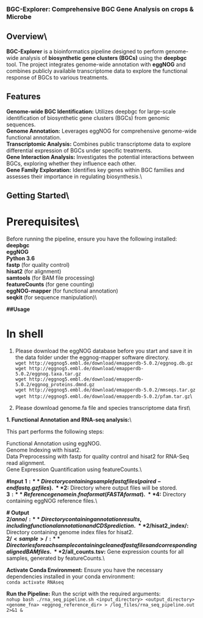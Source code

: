 ### BGC-Explorer: Comprehensive BGC Gene Analysis on crops & Microbe

## Overview\
**BGC-Explorer** is a bioinformatics pipeline designed to perform genome-wide analysis of **biosynthetic gene clusters (BGCs)** using the **deepbgc** tool. The project integrates genome-wide annotation with **eggNOG** and combines publicly available transcriptome data to explore the functional response of BGCs to various treatments.

## Features
**Genome-wide BGC Identification:** Utilizes deepbgc for large-scale identification of biosynthetic gene clusters (BGCs) from genomic sequences.\
**Genome Annotation:** Leverages eggNOG for comprehensive genome-wide functional annotation.\
**Transcriptomic Analysis:** Combines public transcriptome data to explore differential expression of BGCs under specific treatments.\
**Gene Interaction Analysis:** Investigates the potential interactions between BGCs, exploring whether they influence each other.\
**Gene Family Exploration:** Identifies key genes within BGC families and assesses their importance in regulating biosynthesis.\

## Getting Started\
# Prerequisites\
Before running the pipeline, ensure you have the following installed:\
**deepbgc**\
**eggNOG**\
**Python 3.6**\
**fastp** (for quality control)\
**hisat2** (for alignment)\
**samtools** (for BAM file processing)\
**featureCounts** (for gene counting)\
**eggNOG-mapper** (for functional annotation)\
**seqkit** (for sequence manipulation)\

**##Usage**
# In shell
1. Please download the eggNOG database before you start and save it in the data folder under the eggnog-mapper software directory.\
`wget http://eggnog5.embl.de/download/emapperdb-5.0.2/eggnog.db.gz`\
`wget http://eggnog5.embl.de/download/emapperdb-5.0.2/eggnog.taxa.tar.gz`\
`wget http://eggnog5.embl.de/download/emapperdb-5.0.2/eggnog_proteins.dmnd.gz`\
`wget http://eggnog5.embl.de/download/emapperdb-5.0.2/mmseqs.tar.gz`\
`wget http://eggnog5.embl.de/download/emapperdb-5.0.2/pfam.tar.gz`\

2. Please download genome.fa file and species transcriptome data first\


**1. Functional Annotation and RNA-seq analysis:**\

This part performs the following steps:

Functional Annotation using eggNOG.\
Genome Indexing with hisat2.\
Data Preprocessing with fastp for quality control and hisat2 for RNA-Seq read alignment.\
Gene Expression Quantification using featureCounts.\

**#Input**
**$1:** Directory containing sample fastq files (paired-end fastq.gz files).\
**$2:** Directory where output files will be stored.\
**$3:** Reference genome in .fna format (FASTA format).\
**$4:** Directory containing eggNOG reference files.\


**# Output**\
**$2/anno/:** Directory containing annotation results, including functional annotation and CDS prediction.\
**$2/hisat2_index/:** Directory containing genome index files for hisat2.\
**$2/<sample>/:** Directories for each sample containing cleaned fastq files and corresponding aligned BAM files.\
**$2/all_counts.tsv:** Gene expression counts for all samples, generated by featureCounts.\

**Activate Conda Environment:** Ensure you have the necessary dependencies installed in your conda environment:\
`conda activate RNAseq`

**Run the Pipeline:** Run the script with the required arguments:\
`nohup bash ./rna_seq_pipeline.sh <input_directory> <output_directory> <genome_fna> <eggnog_reference_dir> > /log_files/rna_seq_pipeline.out 2>&1 &`









